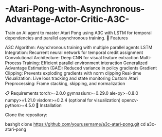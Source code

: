 # -Atari-Pong-with-Asynchronous-Advantage-Actor-Critic-A3C-
Train an AI agent to master Atari Pong using A3C with LSTM for temporal dependencies and parallel asynchronous training.
🌟 Features

A3C Algorithm: Asynchronous training with multiple parallel agents
LSTM Integration: Recurrent neural network for temporal credit assignment
Convolutional Architecture: Deep CNN for visual feature extraction
Multi-Process Training: Efficient parallel environment interaction
Generalized Advantage Estimation (GAE): Reduced variance in policy gradients
Gradient Clipping: Prevents exploding gradients with norm clipping
Real-time Visualization: Live loss tracking and state monitoring
Custom Atari Preprocessing: Frame stacking, skipping, and normalization

📋 Requirements
torch>=2.0.0
gymnasium>=0.29.0
ale-py>=0.8.0
numpy>=1.21.0
visdom>=0.2.4 (optional for visualization)
opencv-python>=4.5.0
🚀 Installation

Clone the repository:

bashgit clone https://github.com/yourusername/a3c-atari-pong.git
cd a3c-atari-pong
